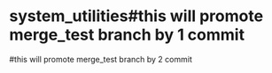 # system_utilities#this will promote merge_test branch by 1 commit
#this will promote merge_test branch by 2 commit
